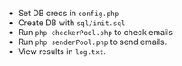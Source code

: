 * Set DB creds in `config.php`
* Create DB with `sql/init.sql`
* Run `php checkerPool.php` to check emails
* Run `php senderPool.php` to send emails.
* View results in `log.txt`.